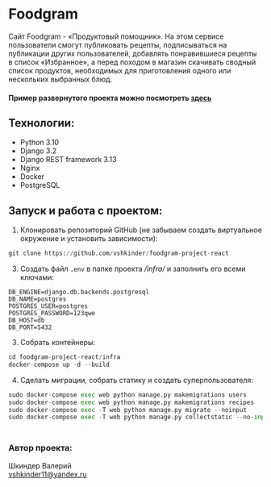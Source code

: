 # Foodgram
Сайт Foodgram - «Продуктовый помощник». 
На этом сервисе пользователи смогут публиковать рецепты, подписываться на публикации других пользователей, 
добавлять понравившиеся рецепты в список «Избранное», 
а перед походом в магазин скачивать сводный список продуктов, 
необходимых для приготовления одного или нескольких выбранных блюд.

#### Пример развернутого проекта можно посмотреть [здесь](http://51.250.31.95/)

## Технологии:
- Python 3.10
- Django 3.2
- Django REST framework 3.13
- Nginx
- Docker
- PostgreSQL

## Запуск и работа с проектом:

1) Клонировать репозиторий GitHub (не забываем создать виртуальное окружение и установить зависимости):
```python
git clone https://github.com/vshkinder/foodgram-project-react
```
3) Создать файл ```.env``` в папке проекта _/infra/_ и заполнить его всеми ключами:
```
DB_ENGINE=django.db.backends.postgresql
DB_NAME=postgres
POSTGRES_USER=postgres
POSTGRES_PASSWORD=123qwe
DB_HOST=db
DB_PORT=5432
```
3) Собрать контейнеры:
```python
cd foodgram-project-react/infra
docker-compose up -d --build
```
4) Сделать миграции, собрать статику и создать суперпользователя:
```python
sudo docker-compose exec web python manage.py makemigrations users
sudo docker-compose exec web python manage.py makemigrations recipes
sudo docker-compose exec -T web python manage.py migrate --noinput
sudo docker-compose exec -T web python manage.py collectstatic --no-input
```
### <br /> Автор проекта:
Шкиндер Валерий<br />
vshkinder11@yandex.ru
